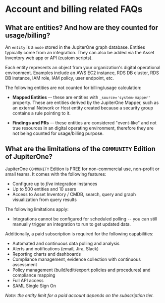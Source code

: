 # Account and billing related FAQs

## What are entities? And how are they counted for usage/billing?

An `entity` is a `node` stored in the JupiterOne graph database. Entities
typically come from an integration. They can also be added via the Asset
Inventory web app or API (custom scripts).

Each entity represents an object from your organization's digital operational
environment. Examples include an AWS EC2 instance, RDS DB cluster, RDS DB
instance, IAM role, IAM policy, user endpoint, etc.

The following entities are not counted for billing/usage calculation:

- **Mapped Entities** -- these are entities with `_source='system-mapper'`
  property. These are entities derived by the JupiterOne Mapper, such as an
  external Network or Host entity created because a security group contains a
  rule pointing to it.

- **Findings and PRs** -- these entities are considered "event-like" and not
  true resources in an digital operating environment, therefore they are not
  being counted for usage/billing purpose.

## What are the limitations of the `COMMUNITY` Edition of JupiterOne? 

JupiterOne `COMMUNITY` Edition is FREE for non-commercial use, non-profit or
small teams. It comes with the following features:

- Configure up to *five* integration instances
- Up to 500 entities and 10 users
- Access to Asset Inventory / CMDB, search, query and graph visualization from
  query results

The following limitations apply:

- Integrations cannot be configured for scheduled polling -- you can still
  manually trigger an integration to run to get updated data.

Additionally, a paid subscription is required for the following capabilities:

- Automated and continuous data polling and analysis
- Alerts and notifications (email, Jira, Slack)
- Reporting charts and dashboards
- Compliance management, evidence collection with continuous assessment
- Policy management (build/edit/export policies and procedures) and compliance
  mapping
- Full API access
- SAML Single Sign On

_Note: the entity limit for a paid account depends on the subscription tier._